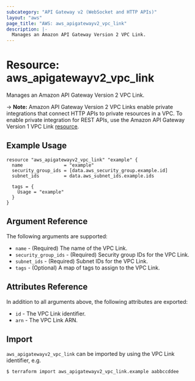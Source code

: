 ```yaml
---
subcategory: "API Gateway v2 (WebSocket and HTTP APIs)"
layout: "aws"
page_title: "AWS: aws_apigatewayv2_vpc_link"
description: |-
  Manages an Amazon API Gateway Version 2 VPC Link.
---
```


# Resource: aws_apigatewayv2_vpc_link

Manages an Amazon API Gateway Version 2 VPC Link.

-> **Note:** Amazon API Gateway Version 2 VPC Links enable private integrations that connect HTTP APIs to private resources in a VPC.
To enable private integration for REST APIs, use the Amazon API Gateway Version 1 VPC Link [resource](/docs/providers/aws/r/api_gateway_vpc_link.html).

## Example Usage

```hcl
resource "aws_apigatewayv2_vpc_link" "example" {
  name               = "example"
  security_group_ids = [data.aws_security_group.example.id]
  subnet_ids         = data.aws_subnet_ids.example.ids

  tags = {
    Usage = "example"
  }
}
```

## Argument Reference

The following arguments are supported:

* `name` - (Required) The name of the VPC Link.
* `security_group_ids` - (Required) Security group IDs for the VPC Link.
* `subnet_ids` - (Required) Subnet IDs for the VPC Link.
* `tags` - (Optional) A map of tags to assign to the VPC Link.

## Attributes Reference

In addition to all arguments above, the following attributes are exported:

* `id` - The VPC Link identifier.
* `arn` - The VPC Link ARN.

## Import

`aws_apigatewayv2_vpc_link` can be imported by using the VPC Link identifier, e.g.

```
$ terraform import aws_apigatewayv2_vpc_link.example aabbccddee
```
